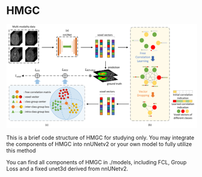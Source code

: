 <h1>HMGC</h1>
<img src="./figs/hmgc.png" alt="HMGC" title="HMGC">
<p>This is a brief code structure of HMGC for studying only. You may integrate the components of HMGC into nnUNetv2 or your own model to fully utilize this method</p>
<p>You can find all components of HMGC in ./models, including FCL, Group Loss and a fixed unet3d derived from nnUNetv2.</p>